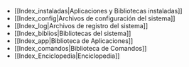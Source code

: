 - [[Index_instaladas|Aplicaciones y Bibliotecas instaladas]]
- [[Index_config|Archivos de configuración del sistema]]
- [[Index_log|Archivos de registro del sistema]]
- [[Index_biblios|Bibliotecas del sistema]]
- [[Index_app|Biblioteca de Aplicaciones]]
- [[Index_comandos|Biblioteca de Comandos]]
- [[Index_Enciclopedia|Enciclopedia]]

